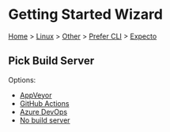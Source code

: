# Getting Started Wizard

[Home](/docs/wiz/readme.md) > [Linux](Linux.md) > [Other](Linux_Other.md) > [Prefer CLI](Linux_Other_Cli.md) > [Expecto](Linux_Other_Cli_Expecto.md)

## Pick Build Server

Options:
 * [AppVeyor](Linux_Other_Cli_Expecto_AppVeyor.md)
 * [GitHub Actions](Linux_Other_Cli_Expecto_GitHubActions.md)
 * [Azure DevOps](Linux_Other_Cli_Expecto_AzureDevOps.md)
 * [No build server](Linux_Other_Cli_Expecto_None.md)
